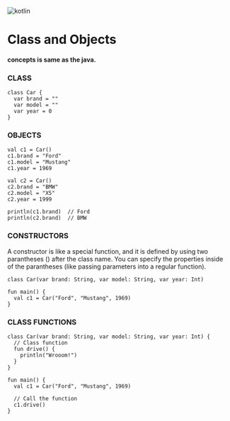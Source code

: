 ![kotlin](https://slackmojis.com/emojis/2351-kotlin/download)
# Class and Objects
#### concepts is same as the java.

### CLASS
```
class Car {
  var brand = ""
  var model = ""
  var year = 0
} 
```

### OBJECTS
```
val c1 = Car()
c1.brand = "Ford"
c1.model = "Mustang"
c1.year = 1969

val c2 = Car()
c2.brand = "BMW"
c2.model = "X5"
c2.year = 1999

println(c1.brand)  // Ford
println(c2.brand)  // BMW
```


### CONSTRUCTORS

A constructor is like a special function, and it is defined by using two parantheses () after the class name. You can specify the properties inside of the parantheses (like passing parameters into a regular function).

```
class Car(var brand: String, var model: String, var year: Int)

fun main() {
  val c1 = Car("Ford", "Mustang", 1969)
}
```

### CLASS FUNCTIONS
```
class Car(var brand: String, var model: String, var year: Int) {
  // Class function
  fun drive() {
    println("Wrooom!")
  }
}

fun main() {
  val c1 = Car("Ford", "Mustang", 1969)
  
  // Call the function
  c1.drive()
}

```
